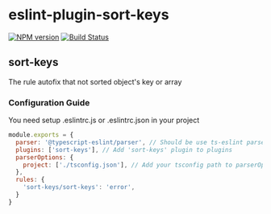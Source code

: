 # eslint-plugin-sort-keys
[![NPM version][npm-image]][npm-url] [![Build Status][build-image]][build-url]

## sort-keys
The rule autofix that not sorted object's key or array 

### Configuration Guide
You need setup .eslintrc.js or .eslintrc.json in your project
```js
module.exports = {
  parser: '@typescript-eslint/parser', // Should be use ts-eslint parser
  plugins: ['sort-keys'], // Add 'sort-keys' plugin to plugins
  parserOptions: {
    project: ['./tsconfig.json'], // Add your tsconfig path to parserOptions.project
  },
  rules: {
    'sort-keys/sort-keys': 'error',
  }
}
```

[npm-image]: http://img.shields.io/npm/v/eslint-plugin-sort-keys.svg
[npm-url]: https://npmjs.org/package/eslint-plugin-sort-keys

[build-image]: http://img.shields.io/github/workflow/status/ronpark-dev/eslint-plugin-sort-keys/Build%20and%20unit%20test.svg
[build-url]: https://github.com/ronpark-dev/eslint-plugin-sort-keys/actions/workflows/ci.yml
